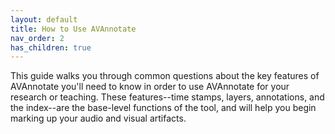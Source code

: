 ```yaml
---
layout: default
title: How to Use AVAnnotate
nav_order: 2
has_children: true
---
```

This guide walks you through common questions about the key features of AVAnnotate you'll need to know in order to use AVAnnotate for your research or teaching. These features--time stamps, layers, annotations, and the index--are the base-level functions of the tool, and will help you begin marking up your audio and visual artifacts. 
